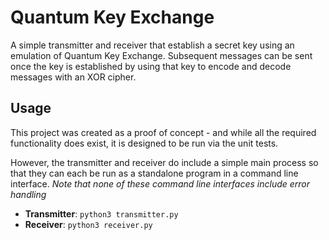 # Quantum Key Exchange

A simple transmitter and receiver that establish a secret key using an emulation of Quantum Key Exchange.
Subsequent messages can be sent once the key is established by using that key to encode and decode messages
with an XOR cipher.

## Usage

This project was created as a proof of concept - and while all the required functionality does exist, it is designed to be run via the unit tests.

However, the transmitter and receiver do include a simple main process so that they
can each be run as a standalone program in a command line interface. _Note that none of these command line interfaces include error handling_

- __Transmitter__: `python3 transmitter.py`
- __Receiver__: `python3 receiver.py`
